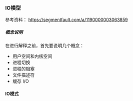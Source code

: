 ### IO模型
参考资料：   https://segmentfault.com/a/1190000003063859

#####   概念说明
在进行解释之前，首先要说明几个概念：
- 用户空间和内核空间
- 进程切换
- 进程的阻塞
- 文件描述符
- 缓存 I/O


####     IO模式



